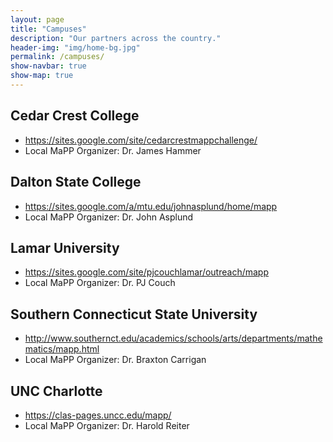 ```yaml
---
layout: page
title: "Campuses"
description: "Our partners across the country."
header-img: "img/home-bg.jpg"
permalink: /campuses/
show-navbar: true
show-map: true
---
```


## Cedar Crest College

* <https://sites.google.com/site/cedarcrestmappchallenge/>
* Local MaPP Organizer: Dr. James Hammer

## Dalton State College

* <https://sites.google.com/a/mtu.edu/johnasplund/home/mapp>
* Local MaPP Organizer: Dr. John Asplund

## Lamar University

* <https://sites.google.com/site/pjcouchlamar/outreach/mapp>
* Local MaPP Organizer: Dr. PJ Couch

## Southern Connecticut State University

* <http://www.southernct.edu/academics/schools/arts/departments/mathematics/mapp.html>
* Local MaPP Organizer: Dr. Braxton Carrigan

## UNC Charlotte

* <https://clas-pages.uncc.edu/mapp/>
* Local MaPP Organizer: Dr. Harold Reiter
